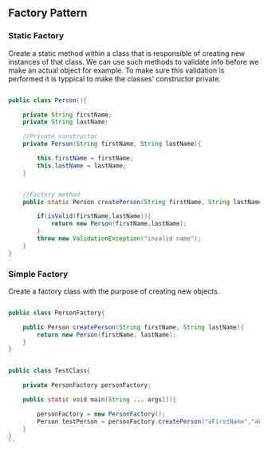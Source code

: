 ## Factory Pattern

### Static Factory

Create a static method within a class that is responsible of creating new instances of that class. We can use such methods to validate info before we make an actual object for example. To make sure this validation is performed it is typpical to make the classes' constructor private.



```java

public class Person(){

    private String firstName;
    private String lastName;

	//Private constructor
	private Person(String firstName, String lastName){

    	this.firstName = firstName;
        this.lastName = lastName;
	}


    //Factory method
    public static Person createPerson(String firstName, String lastName){

    	if(isValid(firstName,lastName)){
        	return new Person(firstName,lastName);
        }
        throw new ValidationException("invalid name");
    }
}
```

### Simple Factory

Create a factory class with the purpose of creating new objects.

```java

public class PersonFactory{

	public Person createPerson(String firstName, String lastName){
    	return new Person(firstName, lastName);
    }
}
```

```java

public class TestClass{

	private PersonFactory personFactory;

    public static void main(String ... args[]){

    	personFactory = new PersonFactory();
        Person testPerson = personFactory.createPerson("aFirstName","aLastName");
    }
}
``